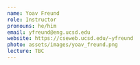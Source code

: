 ```yaml
---
name: Yoav Freund
role: Instructor
pronouns: he/him
email: yfreund@eng.ucsd.edu
website: https://cseweb.ucsd.edu/~yfreund
photo: assets/images/yoav_freund.png
lecture: TBC
---
```

